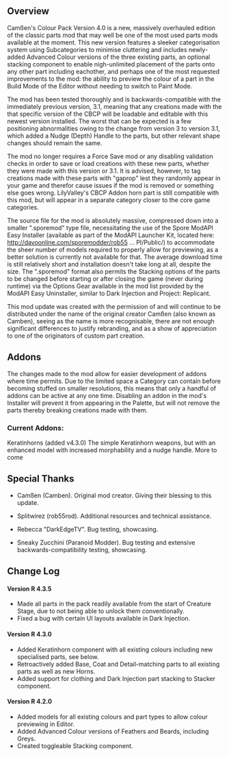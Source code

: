 ## Overview
Camßen's Colour Pack Version 4.0 is a new, massively overhauled edition of the classic parts mod that may well be one of the most used parts mods available at the moment. This new version features a sleeker categorisation system using Subcategories to minimise cluttering and includes newly-added Advanced Colour versions of the three existing parts, an optional stacking component to enable nigh-unlimited placement of the parts onto any other part including eachother, and perhaps one of the most requested improvements to the mod: the ability to preview the colour of a part in the Build Mode of the Editor without needing to switch to Paint Mode.

The mod has been tested thoroughly and is backwards-compatible with the immediately previous version, 3.1, meaning that any creations made with the that specific version of the CBCP will be loadable and editable with this newest version installed. The worst that can be expected is a few positioning abnormalities owing to the change from version 3 to version 3.1, which added a Nudge (Depth) Handle to the parts, but other relevant shape changes should remain the same.

The mod no longer requires a Force Save mod or any disabling validation checks in order to save or load creations with these new parts, whether they were made with this version or 3.1. It is advised, however, to tag creations made with these parts with "gaprop" lest they randomly appear in your game and therefor cause issues if the mod is removed or something else goes wrong. LilyValley's CBCP Addon horn part is still compatible with this mod, but will appear in a separate category closer to the core game categories.

The source file for the mod is absolutely massive, compressed down into a smaller ".sporemod" type file, necessitating the use of the Spore ModAPI Easy Installer (available as part of the ModAPI Launcher Kit, located here: http://davoonline.com/sporemodder/rob55 ... PI/Public/) to accommodate the sheer number of models required to properly allow for previewing, as a better solution is currently not available for that. The average download time is still relatively short and installation doesn't take long at all, despite the size. The ".sporemod" format also permits the Stacking options of the parts to be changed before starting or after closing the game (never during runtime) via the Options Gear available in the mod list provided by the ModAPI Easy Uninstaller, similar to Dark Injection and Project: Replicant.

This mod update was created with the permission of and will continue to be distributed under the name of the original creator Camßen (also known as Camben), seeing as the name is more recognisable, there are not enough significant differences to justify rebranding, and as a show of appreciation to one of the originators of custom part creation.


## Addons
The changes made to the mod allow for easier development of addons where time permits. Due to the limited space a Category can contain before becoming stuffed on smaller resolutions, this means that only a handful of addons can be active at any one time. Disabling an addon in the mod's Installer will prevent it from appearing in the Palette, but will not remove the parts thereby breaking creations made with them.

### Current Addons:
Keratinhorns (added v4.3.0)
The simple Keratinhorn weapons, but with an enhanced model with increased morphability and a nudge handle.
More to come

## Special Thanks
- Camßen (Camben).
Original mod creator. Giving their blessing to this update.

- Splitwirez (rob55rod).
Additional resources and technical assistance.

- Rebecca "DarkEdgeTV".
Bug testing, showcasing.

- Sneaky Zucchini (Paranoid Modder).
Bug testing and extensive backwards-compatibility testing, showcasing.


## Change Log
#### Version R 4.3.5
- Made all parts in the pack readily available from the start of Creature Stage, due to not being able to unlock them conventionally.
- Fixed a bug with certain UI layouts available in Dark Injection.
#### Version R 4.3.0
- Added Keratinhorn component with all existing colours including new specialised parts, see below.
- Retroactively added Base, Coat and Detail-matching parts to all existing parts as well as new Horns.
- Added support for clothing and Dark Injection part stacking to Stacker component.
#### Version R 4.2.0
- Added models for all existing colours and part types to allow colour previewing in Editor.
- Added Advanced Colour versions of Feathers and Beards, including Greys.
- Created toggleable Stacking component.
